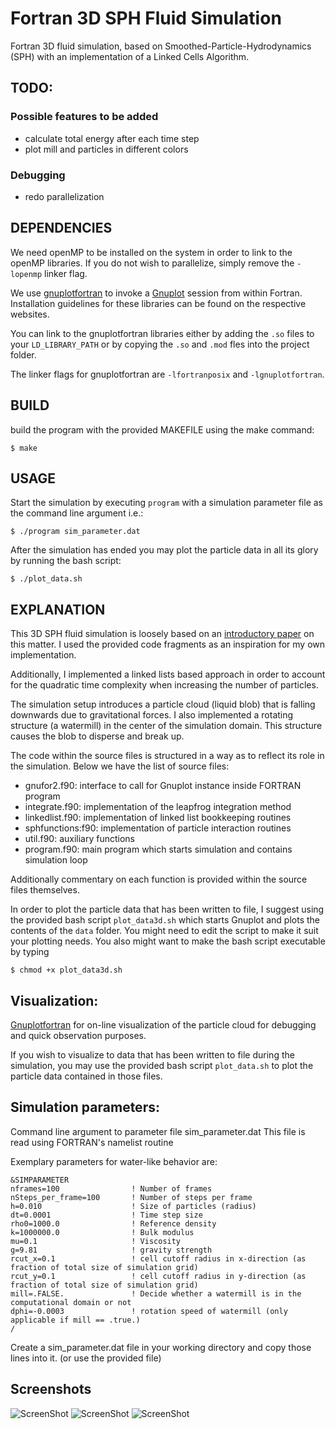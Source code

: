 # Fortran 3D SPH Fluid Simulation

Fortran 3D fluid simulation, based on Smoothed-Particle-Hydrodynamics (SPH) with an  implementation of a Linked Cells Algorithm.

## TODO:

### Possible features to be added
- calculate total energy after each time step
- plot mill and particles in different colors

### Debugging
- redo parallelization

## DEPENDENCIES

We need openMP to be installed on the system in order to link to the openMP libraries.
If you do not wish to parallelize, simply remove the `-lopenmp` linker flag.

We use [gnuplotfortran](http://gnuplotfortran.sourceforge.net/) to invoke a [Gnuplot](http://www.gnuplot.info/) session from within Fortran.
Installation guidelines for these libraries can be found on the respective websites.

You can link to the gnuplotfortran libraries either by adding the `.so` files to your `LD_LIBRARY_PATH` or by copying the  `.so` and  `.mod` fles into the project folder.

The linker flags for gnuplotfortran are `-lfortranposix` and `-lgnuplotfortran`.

## BUILD


build the program with the provided MAKEFILE using the make command:

```
$ make
```


## USAGE

Start the simulation by executing `program` with a simulation parameter file as the command line argument
i.e.:
```
$ ./program sim_parameter.dat
```

After the simulation has ended you may plot the particle data in all its glory by running the bash script:
```
$ ./plot_data.sh
```

## EXPLANATION

This 3D SPH fluid simulation is loosely based on an [introductory paper](http://www.cs.cornell.edu/~bindel/class/cs5220-f11/code/sph.pdf) on this matter. I used the provided code fragments as an inspiration for my own implementation.

Additionally, I implemented a linked lists based approach in order to account for the quadratic time complexity when increasing the number of particles.


The simulation setup introduces a particle cloud (liquid blob) that is falling downwards due to gravitational forces. I also implemented a rotating structure (a watermill) in the center of the simulation domain. This structure causes the blob to disperse and break up.


The code within the source files is structured in a way as to reflect its role in the simulation.
Below we have the list of source files:

- gnufor2.f90: interface to call for Gnuplot instance inside FORTRAN program
- integrate.f90: implementation of the leapfrog integration method
- linkedlist.f90: implementation of linked list bookkeeping routines
- sphfunctions:f90: implementation of particle interaction routines
- util.f90: auxiliary functions
- program.f90: main program which starts simulation and contains simulation loop

Additionally commentary on each function is provided within the source files themselves.

In order to plot the particle data that has been written to file, I suggest using the provided bash script `plot_data3d.sh` which starts Gnuplot and plots the contents of the `data` folder. You might need to edit the script to make it suit your plotting needs. You also might want to make the bash script executable by typing

```
$ chmod +x plot_data3d.sh
```



## Visualization:

[Gnuplotfortran](http://gnuplotfortran.sourceforge.net/) for on-line visualization of the particle cloud for debugging and quick observation purposes.

If you wish to visualize to data that has been written to file during the simulation, you may use the provided bash script `plot_data.sh` to plot the particle data contained in those files.


## Simulation parameters:

Command line argument to parameter file sim_parameter.dat
This file is read using FORTRAN's namelist routine

Exemplary parameters for water-like behavior are:
```
&SIMPARAMETER
nframes=100                ! Number of frames
nSteps_per_frame=100       ! Number of steps per frame
h=0.010                    ! Size of particles (radius)
dt=0.0001                  ! Time step size
rho0=1000.0                ! Reference density
k=1000000.0                ! Bulk modulus
mu=0.1                     ! Viscosity
g=9.81                     ! gravity strength
rcut_x=0.1                 ! cell cutoff radius in x-direction (as fraction of total size of simulation grid)
rcut_y=0.1                 ! cell cutoff radius in y-direction (as fraction of total size of simulation grid)
mill=.FALSE.               ! Decide whether a watermill is in the computational domain or not
dphi=-0.0003               ! rotation speed of watermill (only applicable if mill == .true.)
/

```
Create a sim_parameter.dat file in your working directory and copy those lines into it.
(or use the provided file)

## Screenshots

![ScreenShot](https://raw.github.com/jzuern/sph-fluidsim-fortran/master/data/images/1.png)
![ScreenShot](https://raw.github.com/jzuern/sph-fluidsim-fortran/master/data/images/2.png)
![ScreenShot](https://raw.github.com/jzuern/sph-fluidsim-fortran/master/data/images/3.png)
